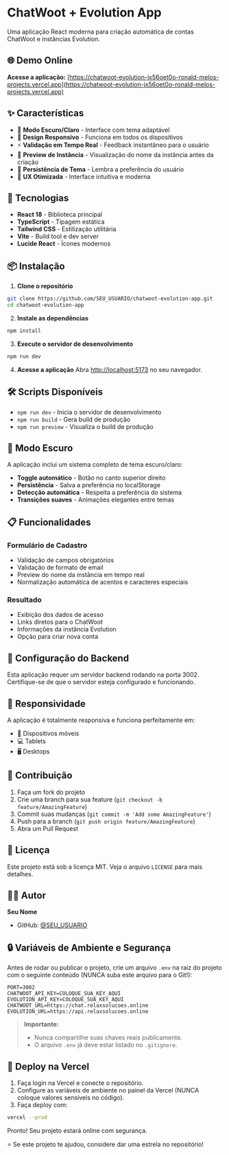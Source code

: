 # ChatWoot + Evolution App

Uma aplicação React moderna para criação automática de contas ChatWoot e instâncias Evolution.

## 🌐 Demo Online

**Acesse a aplicação:** [https://chatwoot-evolution-jx56oet0o-ronald-melos-projects.vercel.app](https://chatwoot-evolution-jx56oet0o-ronald-melos-projects.vercel.app)

## ✨ Características

- 🎨 **Modo Escuro/Claro** - Interface com tema adaptável
- 📱 **Design Responsivo** - Funciona em todos os dispositivos
- ⚡ **Validação em Tempo Real** - Feedback instantâneo para o usuário
- 🔄 **Preview de Instância** - Visualização do nome da instância antes da criação
- 💾 **Persistência de Tema** - Lembra a preferência do usuário
- 🎯 **UX Otimizada** - Interface intuitiva e moderna

## 🚀 Tecnologias

- **React 18** - Biblioteca principal
- **TypeScript** - Tipagem estática
- **Tailwind CSS** - Estilização utilitária
- **Vite** - Build tool e dev server
- **Lucide React** - Ícones modernos

## 📦 Instalação

1. **Clone o repositório**
```bash
git clone https://github.com/SEU_USUARIO/chatwoot-evolution-app.git
cd chatwoot-evolution-app
```

2. **Instale as dependências**
```bash
npm install
```

3. **Execute o servidor de desenvolvimento**
```bash
npm run dev
```

4. **Acesse a aplicação**
Abra [http://localhost:5173](http://localhost:5173) no seu navegador.

## 🛠️ Scripts Disponíveis

- `npm run dev` - Inicia o servidor de desenvolvimento
- `npm run build` - Gera build de produção
- `npm run preview` - Visualiza o build de produção

## 🎨 Modo Escuro

A aplicação inclui um sistema completo de tema escuro/claro:

- **Toggle automático** - Botão no canto superior direito
- **Persistência** - Salva a preferência no localStorage
- **Detecção automática** - Respeita a preferência do sistema
- **Transições suaves** - Animações elegantes entre temas

## 📋 Funcionalidades

### Formulário de Cadastro
- Validação de campos obrigatórios
- Validação de formato de email
- Preview do nome da instância em tempo real
- Normalização automática de acentos e caracteres especiais

### Resultado
- Exibição dos dados de acesso
- Links diretos para o ChatWoot
- Informações da instância Evolution
- Opção para criar nova conta

## 🔧 Configuração do Backend

Esta aplicação requer um servidor backend rodando na porta 3002. Certifique-se de que o servidor esteja configurado e funcionando.

## 📱 Responsividade

A aplicação é totalmente responsiva e funciona perfeitamente em:
- 📱 Dispositivos móveis
- 💻 Tablets
- 🖥️ Desktops

## 🤝 Contribuição

1. Faça um fork do projeto
2. Crie uma branch para sua feature (`git checkout -b feature/AmazingFeature`)
3. Commit suas mudanças (`git commit -m 'Add some AmazingFeature'`)
4. Push para a branch (`git push origin feature/AmazingFeature`)
5. Abra um Pull Request

## 📄 Licença

Este projeto está sob a licença MIT. Veja o arquivo `LICENSE` para mais detalhes.

## 👨‍💻 Autor

**Seu Nome**
- GitHub: [@SEU_USUARIO](https://github.com/SEU_USUARIO)

## 🔒 Variáveis de Ambiente e Segurança

Antes de rodar ou publicar o projeto, crie um arquivo `.env` na raiz do projeto com o seguinte conteúdo (NUNCA suba este arquivo para o Git!):

```env
PORT=3002
CHATWOOT_API_KEY=COLOQUE_SUA_KEY_AQUI
EVOLUTION_API_KEY=COLOQUE_SUA_KEY_AQUI
CHATWOOT_URL=https://chat.relaxsolucoes.online
EVOLUTION_URL=https://api.relaxsolucoes.online
```

> **Importante:**
> - Nunca compartilhe suas chaves reais publicamente.
> - O arquivo `.env` já deve estar listado no `.gitignore`.

## 🚀 Deploy na Vercel

1. Faça login na Vercel e conecte o repositório.
2. Configure as variáveis de ambiente no painel da Vercel (NUNCA coloque valores sensíveis no código).
3. Faça deploy com:

```bash
vercel --prod
```

Pronto! Seu projeto estará online com segurança.

⭐ Se este projeto te ajudou, considere dar uma estrela no repositório! 